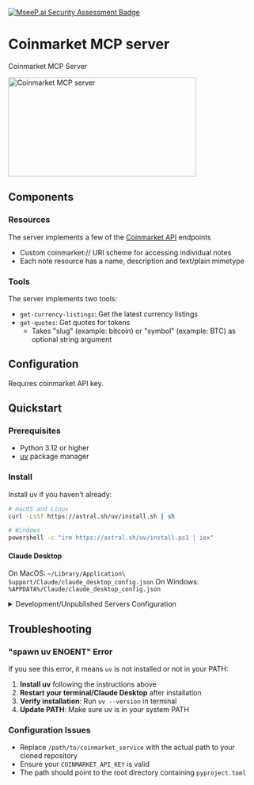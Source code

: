 [![MseeP.ai Security Assessment Badge](https://mseep.net/pr/anjor-coinmarket-mcp-server-badge.png)](https://mseep.ai/app/anjor-coinmarket-mcp-server)

# Coinmarket MCP server

Coinmarket MCP Server

<a href="https://glama.ai/mcp/servers/6ag7ms62ns"><img width="380" height="200" src="https://glama.ai/mcp/servers/6ag7ms62ns/badge" alt="Coinmarket MCP server" /></a>

## Components

### Resources

The server implements a few of the [Coinmarket API](https://coinmarketcap.com/api/documentation/v1/#section/Introduction) endpoints
- Custom coinmarket:// URI scheme for accessing individual notes
- Each note resource has a name, description and text/plain mimetype

### Tools

The server implements two tools:
- `get-currency-listings`: Get the latest currency listings
- `get-quotes`: Get quotes for tokens
  - Takes "slug" (example: bitcoin) or "symbol" (example: BTC) as optional string argument

## Configuration

Requires coinmarket API key.

## Quickstart

### Prerequisites

- Python 3.12 or higher
- [uv](https://docs.astral.sh/uv/getting-started/installation/) package manager

### Install

Install uv if you haven't already:
```bash
# macOS and Linux
curl -LsSf https://astral.sh/uv/install.sh | sh

# Windows
powershell -c "irm https://astral.sh/uv/install.ps1 | iex"
```

#### Claude Desktop

On MacOS: `~/Library/Application\ Support/Claude/claude_desktop_config.json`
On Windows: `%APPDATA%/Claude/claude_desktop_config.json`

<details>
  <summary>Development/Unpublished Servers Configuration</summary>
  ```
  "mcpServers": {
    "coinmarket_service": {
      "command": "uv",
      "args": [
        "--directory",
        "/path/to/coinmarket_service",
        "run",
        "coinmarket_service"
      ],
      "env": {
        "COINMARKET_API_KEY": "<insert api key>"
      }
    }
  }
  ```
</details>

## Troubleshooting

### "spawn uv ENOENT" Error

If you see this error, it means `uv` is not installed or not in your PATH:

1. **Install uv** following the instructions above
2. **Restart your terminal/Claude Desktop** after installation
3. **Verify installation**: Run `uv --version` in terminal
4. **Update PATH**: Make sure uv is in your system PATH

### Configuration Issues

- Replace `/path/to/coinmarket_service` with the actual path to your cloned repository
- Ensure your `COINMARKET_API_KEY` is valid
- The path should point to the root directory containing `pyproject.toml`



